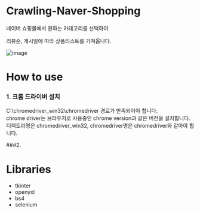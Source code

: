 # Crawling-Naver-Shopping

네이버 쇼핑몰에서 원하는 카테고리를 선택하여 

리뷰순, 게시일에 따라 상품리스트를 가져옵니다. 


![image](https://user-images.githubusercontent.com/66519046/116503782-ddff1a80-a8f1-11eb-930e-37603ed56c9a.png)


# How to use

### 1. 크롬 드라이버 설치 
C:\chromedriver_win32\chromedriver 경로가 만족되어야 합니다.  
chrome driver는 브라우저로 사용중인 chrome version과 같은 버전을 설치합니다.   
디렉토리명은 chromedriver_win32, chromedriver명은 chromedriver와 같아야 합니다. 


###2.  



# Libraries
- tkinter
- openyxl
- bs4
- selenium


